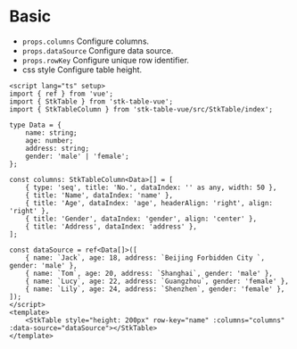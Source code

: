 # Basic

* `props.columns` Configure columns.
* `props.dataSource` Configure data source.
* `props.rowKey` Configure unique row identifier.
* css style Configure table height.

```vue
<script lang="ts" setup>
import { ref } from 'vue';
import { StkTable } from 'stk-table-vue';
import { StkTableColumn } from 'stk-table-vue/src/StkTable/index';

type Data = {
    name: string;
    age: number;
    address: string;
    gender: 'male' | 'female';
};

const columns: StkTableColumn<Data>[] = [
    { type: 'seq', title: 'No.', dataIndex: '' as any, width: 50 },
    { title: 'Name', dataIndex: 'name' },
    { title: 'Age', dataIndex: 'age', headerAlign: 'right', align: 'right' },
    { title: 'Gender', dataIndex: 'gender', align: 'center' },
    { title: 'Address', dataIndex: 'address' },
];

const dataSource = ref<Data[]>([
    { name: `Jack`, age: 18, address: `Beijing Forbidden City `, gender: 'male' },
    { name: `Tom`, age: 20, address: `Shanghai`, gender: 'male' },
    { name: `Lucy`, age: 22, address: `Guangzhou`, gender: 'female' },
    { name: `Lily`, age: 24, address: `Shenzhen`, gender: 'female' },
]);
</script>
<template>
    <StkTable style="height: 200px" row-key="name" :columns="columns" :data-source="dataSource"></StkTable>
</template>
```

<demo vue="basic/Basic.vue"></demo>